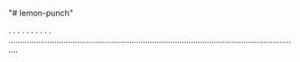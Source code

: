 "# lemon-punch"

.
.
.
.
.
.
.
.
.
.
................................................................................................................................